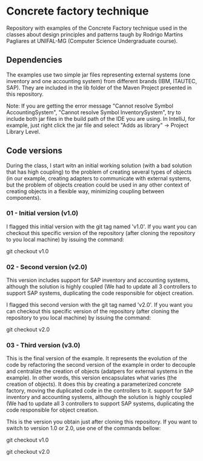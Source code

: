 # Concrete factory technique

Repository with examples of the Concrete Factory technique used in the classes about design principles and patterns taugh by Rodrigo Martins Pagliares at UNIFAL-MG (Computer Science Undergraduate course).

## Dependencies

The examples use two simple jar files representing external systems (one inventory and one accounting system) from different brands (IBM, ITAUTEC, SAP). They are included in the lib folder of the Maven Project presented in this repository.

Note: If you are getting the error message "Cannot resolve Symbol AccountingSystem", "Cannot resolve Symbol InventorySystem", try to include both jar files in the build path of the IDE you are using. In IntelliJ, for example, just right click the jar file and select "Adds as library" -> Project Library Level.


## Code versions
During the class, I start witn an initial working solution (with a bad solution that has high coupling) to the problem of creating several types of objects (in our example, creating adapters to communicate with external systems, but the problem of objects creation could be used in any other context of creating objects in a flexible way, minimizing coupling between components).

### 01 - Initial version (v1.0)

I flagged this initial version with the git tag named 'v1.0'. If you want you can checkout this specific version of the repository (after cloning the repository to you local machine) by issuing the command:

git checkout v1.0

### 02 - Second version (v2.0)

This version includes support for SAP inventory and accounting systems, although the solution is highly coupled (We had to update all 3 controllers to support SAP systems, duplicating the code responsible for object creation.

I flagged this second version with the git tag named 'v2.0'. If you want you can checkout this specific version of the repository (after cloning the repository to you local machine) by issuing the command:

git checkout v2.0

### 03 - Third version (v3.0)

This is the final version of the example. It represents the evolution of the code by refactoring the second version of the example in order to decouple and centralize the creation of objects (adatpers for external systems in the example). In other words, this version encapsulates what varies (the creation of objects). It does this by creating a parameterized concrete factory, moving the duplicated code in the controllers to it.  support for SAP inventory and accounting systems, although the solution is highly coupled (We had to update all 3 controllers to support SAP systems, duplicating the code responsible for object creation.

This is the version you obtain just after cloning this repository. If you want to switch to version 1.0 or 2.0, use one of the commands bellow:

git checkout v1.0

git checkout v2.0
